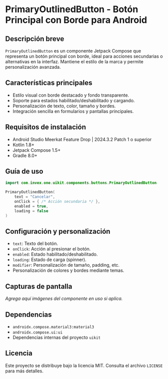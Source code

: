 # PrimaryOutlinedButton - Botón Principal con Borde para Android

## Descripción breve
`PrimaryOutlinedButton` es un componente Jetpack Compose que representa un botón principal con borde, ideal para acciones secundarias o alternativas en la interfaz. Mantiene el estilo de la marca y permite personalización avanzada.

## Características principales
- Estilo visual con borde destacado y fondo transparente.
- Soporte para estados habilitado/deshabilitado y cargando.
- Personalización de texto, color, tamaño y bordes.
- Integración sencilla en formularios y pantallas principales.

## Requisitos de instalación
- Android Studio Meerkat Feature Drop | 2024.3.2 Patch 1 o superior
- Kotlin 1.8+
- Jetpack Compose 1.5+
- Gradle 8.0+

## Guía de uso
```kotlin
import com.invex.one.uikit.components.buttons.PrimaryOutlinedButton

PrimaryOutlinedButton(
    text = "Cancelar",
    onClick = { /* Acción secundaria */ },
    enabled = true,
    loading = false
)
```

## Configuración y personalización
- `text`: Texto del botón.
- `onClick`: Acción al presionar el botón.
- `enabled`: Estado habilitado/deshabilitado.
- `loading`: Estado de carga (spinner).
- `modifier`: Personalización de tamaño, padding, etc.
- Personalización de colores y bordes mediante temas.

## Capturas de pantalla
_Agrega aquí imágenes del componente en uso si aplica._

## Dependencias
- `androidx.compose.material3:material3`
- `androidx.compose.ui:ui`
- Dependencias internas del proyecto `uikit`

## Licencia
Este proyecto se distribuye bajo la licencia MIT. Consulta el archivo `LICENSE` para más detalles.

